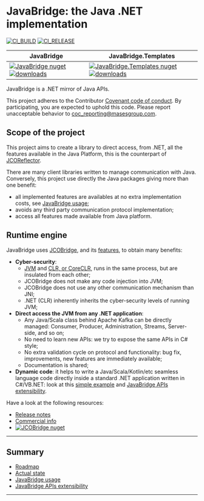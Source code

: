 # JavaBridge: the Java .NET implementation

[![CI_BUILD](https://github.com/masesgroup/JavaBridge/actions/workflows/build.yaml/badge.svg)](https://github.com/masesgroup/JavaBridge/actions/workflows/build.yaml) [![CI_RELEASE](https://github.com/masesgroup/JavaBridge/actions/workflows/release.yaml/badge.svg)](https://github.com/masesgroup/JavaBridge/actions/workflows/release.yaml) 

|JavaBridge | JavaBridge.Templates |
|---	|---	|
|[![JavaBridge nuget](https://img.shields.io/nuget/v/MASES.JavaBridge)](https://www.nuget.org/packages/MASES.JavaBridge) [![downloads](https://img.shields.io/nuget/dt/MASES.JavaBridge)](https://www.nuget.org/packages/MASES.JavaBridge) | [![JavaBridge.Templates nuget](https://img.shields.io/nuget/v/MASES.JavaBridge.Templates)](https://www.nuget.org/packages/MASES.JavaBridge.Templates) [![downloads](https://img.shields.io/nuget/dt/MASES.JavaBridge.Templates)](https://www.nuget.org/packages/MASES.JavaBridge.Templates)|

JavaBridge is a .NET mirror of Java APIs.

This project adheres to the Contributor [Covenant code of conduct](CODE_OF_CONDUCT.md). By participating, you are expected to uphold this code. Please report unacceptable behavior to coc_reporting@masesgroup.com.

## Scope of the project

This project aims to create a library to direct access, from .NET, all the features available in the Java Platform, this is the counterpart of [JCOReflector](https://github.com/masesgroup/JCOReflector).

There are many client libraries written to manage communication with Java. Conversely, this project use directly the Java packages giving more than one benefit:
* all implemented features are availables at no extra implementation costs, see [JavaBridge usage](src/net/Documentation/articles/usage.md);
* avoids any third party communication protocol implementation;
* access all features made available from Java platform.

## Runtime engine

JavaBridge uses [JCOBridge](https://www.jcobridge.com), and its [features](https://www.jcobridge.com/features/), to obtain many benefits:
* **Cyber-security**: 
  * [JVM](https://en.wikipedia.org/wiki/Java_virtual_machine) and [CLR, or CoreCLR,](https://en.wikipedia.org/wiki/Common_Language_Runtime) runs in the same process, but are insulated from each other;
  * JCOBridge does not make any code injection into JVM;
  * JCOBridge does not use any other communication mechanism than JNI;
  * .NET (CLR) inherently inherits the cyber-security levels of running JVM; 
* **Direct access the JVM from any .NET application**: 
  * Any Java/Scala class behind Apache Kafka can be directly managed: Consumer, Producer, Administration, Streams, Server-side, and so on;
  * No need to learn new APIs: we try to expose the same APIs in C# style;
  * No extra validation cycle on protocol and functionality: bug fix, improvements, new features are immediately available;
  * Documentation is shared;
* **Dynamic code**: it helps to write a Java/Scala/Kotlin/etc seamless language code directly inside a standard .NET application written in C#/VB.NET: look at this [simple example](https://www.jcobridge.com/net-examples/dotnet-examples/) and [JavaBridge APIs extensibility](src/net/Documentation/articles/API_extensibility.md).

Have a look at the following resources:
- [Release notes](https://www.jcobridge.com/release-notes/)
- [Commercial info](https://www.jcobridge.com/pricing/)
- [![JCOBridge nuget](https://img.shields.io/nuget/v/MASES.JCOBridge)](https://www.nuget.org/packages/MASES.JCOBridge)

---
## Summary

* [Roadmap](src/net/Documentation/articles/roadmap.md)
* [Actual state](src/net/Documentation/articles/actualstate.md)
* [JavaBridge usage](src/net/Documentation/articles/usage.md)
* [JavaBridge APIs extensibility](src/net/Documentation/articles/API_extensibility.md)

---
